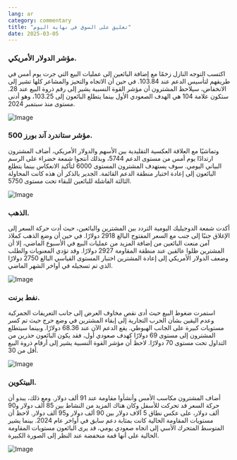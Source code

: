 ```yaml
---
lang: ar
category: commentary
title: "تعليق على السوق في نهاية اليوم"
date: 2025-03-05
---
```


### مؤشر الدولار الأمريكي.

اكتسب التوجه النازل زخمًا مع إضافة البائعين إلى عمليات البيع التي جرت يوم أمس في طريقهم لتأسيس الدعم عند 103.84. في حين أن الاتجاه والتحيز والمشاعر كلها تشير إلى الانخفاض، سيلاحظ المشترون أن مؤشر القوة النسبية يشير إلى رقم ذروة البيع عند 28. ستكون علامة 104 هي الهدف الصعودي الأول بينما يتطلع البائعون إلى 103.25، وهو أدنى مستوى منذ سبتمبر 2024.

![Image](https://markleighedu.github.io/img/Mar-2025/05-Mar-2025/usdindex.jpg)

### مؤشر ستاندرد آند بورز 500.

وتماشيًا مع العلاقة العكسية التقليدية بين الأسهم والدولار الأمريكي، أضاف المشترون ارتدادًا يوم أمس من مستوى الدعم 5744، وبذلك أنتجوا شمعة خضراء على الرسم البياني اليومي. سوف يستهدف المشترون المستوى 6000 لتأكيد الانعكاس بينما يتطلع البائعون إلى إعادة اختبار منطقة الدعم القائمة. الجدير بالذكر أن هذه كانت المحاولة الثالثة الفاشلة للبائعين للبقاء تحت مستوى 5750.

![Image](https://markleighedu.github.io/img/Mar-2025/05-Mar-2025/sp500.jpg)

### الذهب.

أكدت شمعة الدوجيليك اليومية التردد بين المشترين والبائعين، حيث أدت حركة السعر إلى الإغلاق جنبًا إلى جنب مع السعر المفتوح البالغ 2918 دولارًا. في حين أن وضع الذهب كملاذ آمن منعت البائعين من إضافة المزيد من عمليات البيع في الأسبوع الماضي، إلا أن المشترين ظلوا عالقين عند منطقة المقاومة 2927 دولارًا. وقد تؤدي المعنويات والطلب وضعف الدولار الأمريكي إلى إعادة المشترين اختبار المستوى القياسي البالغ 2750 دولارًا الذي تم تسجيله في أواخر الشهر الماضي.

![Image](https://markleighedu.github.io/img/Mar-2025/05-Mar-2025/gold.jpg)

### نفط برنت.

استمرت ضغوط البيع حيث أدى نقص مخاوف العرض إلى جانب التعريفات الجمركية وعدم اليقين بشأن الحرب التجارية إلى إبقاء المشترين في وضع حرج حيث تم كسر مستويات كبيرة على الجانب الهبوطي. يقع الدعم الآن عند 68.36 دولارًا. وبينما سيتطلع المشترون إلى مستوى 69 دولارًا كهدف صعودي أول، فقد يكون البائعون حذرين من التداول تحت مستوى 70 دولارًا. لاحظ أن مؤشر القوة النسبية يشير إلى أرقام ذروة البيع أقل من 30.

![Image](https://markleighedu.github.io/img/Mar-2025/05-Mar-2025/brentoil.jpg)

### البيتكوين.

أضاف المشترون مكاسب الأمس وأنشأوا مقاومة عند 91 ألف دولار. ومع ذلك، يبدو أن حركة السعر قد تحركت للأسفل وكان هناك المزيد من النشاط بين 85 ألف دولار و90 ألف دولار، على عكس نطاق 5 آلاف دولار بين 90 ألف دولار و95 ألف دولار. لاحظ أن مستويات المقاومة الحالية كانت بمثابة دعم سابق في أواخر عام 2024. بينما يشير المتوسط المتحرك الأسي إلى اتجاه صعودي يومي، قد يرى البائعون مستويات المقاومة الحالية على أنها قمة منخفضة عند النظر إلى الصورة الكبيرة.

![Image](https://markleighedu.github.io/img/Mar-2025/05-Mar-2025/bitcoin.jpg)

